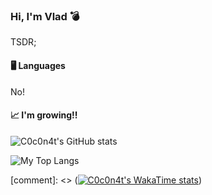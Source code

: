
### Hi, I'm Vlad :bomb:

TSDR;

#### 🖥️ Languages
No!

#### 📈 I'm growing!!
![C0c0n4t's GitHub stats](https://github-readme-stats.vercel.app/api?username=C0c0n4t&theme=dark&show_icons=true)

![My Top Langs](https://github-readme-stats.vercel.app/api/top-langs/?username=C0c0n4t&hide=Jupyter_Notebook&langs_count=8)

[comment]: <> ([![C0c0n4t's WakaTime stats](https://github-readme-stats.vercel.app/api/wakatime?username=C0c0n4t)](https://github.com/anuraghazra/github-readme-stats))
